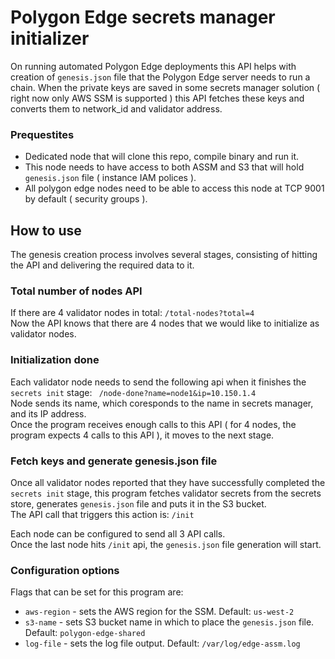 # Polygon Edge secrets manager initializer

On running automated Polygon Edge deployments this API helps with creation of `genesis.json` file that the Polygon Edge server needs to run a chain.
When the private keys are saved in some secrets manager solution ( right now only AWS SSM is supported ) this API fetches these keys and converts them to network_id and validator address.

### Prequestites
* Dedicated node that will clone this repo, compile binary and run it.
* This node needs to have access to both ASSM and S3 that will hold `genesis.json` file ( instance IAM polices ).  
* All polygon edge nodes need to be able to access this node at TCP 9001 by default ( security groups ).

## How to use
The genesis creation process involves several stages, consisting of hitting the API and delivering the required data to it.  

### Total number of nodes API
If there are 4 validator nodes in total: `/total-nodes?total=4`  
Now the API knows that there are 4 nodes that we would like to initialize as validator nodes.

### Initialization done
Each validator node needs to send the following api when it finishes the `secrets init` stage: ` /node-done?name=node1&ip=10.150.1.4`   
Node sends its name, which coresponds to the name in secrets manager, and its IP address.  
Once the program receives enough calls to this API ( for 4 nodes, the program expects 4 calls to this API ), it moves to the next stage.   

### Fetch keys and generate genesis.json file
Once all validator nodes reported that they have successfully completed the `secrets init` stage, this program fetches validator secrets from the secrets store, generates `genesis.json` file and puts it in the S3 bucket.   
The API call that triggers this action is: `/init`   

Each node can be configured to send all 3 API calls.   
Once the last node hits `/init` api, the `genesis.json` file generation will start.

### Configuration options
Flags that can be set for this program are:   
* `aws-region` - sets the AWS region for the SSM. Default: `us-west-2`
* `s3-name` - sets S3 bucket name in which to place the `genesis.json` file. Default: `polygon-edge-shared`
* `log-file` - sets the log file output. Default: `/var/log/edge-assm.log`


